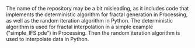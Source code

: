 The name of the repository may be a bit misleading, as it includes code that implements the deterministic algorithm for fractal generation in Processing, as well as the random iteration algorithm in Python.
The deterministic algorithm is used for fractal interpolation in a simple example ("simple_IFS.pde") in Processing. Then the random iteration algorithm is used to interpolate data in Python.
